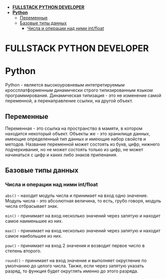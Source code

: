 - [**FULLSTACK PYTHON DEVELOPER**](#fullstack-python-developer)
- [**Python**](#python)
  - [Переменные](#переменные)
  - [Базовые типы данных](#базовые-типы-данных)
    - [Числа и операции над ними int/float](#числа-и-операции-над-ними-intfloat)

# **FULLSTACK PYTHON DEVELOPER**
# **Python**

Python - является высокоуровневым интепретируемым кроссплатформенным динамически строго типизированным языком программирования. Динамическая типизация - это не изменение самой переменной, а перенаправление ссылки, на другой объект.

## Переменные

Переменная - это ссылка на пространство в мамяти, в котором находится некоторый объект. Объекты же - это хранилище данных, имеющие определенный тип данных и имеющие набор свойств и методов. Название переменной может состоять из букв, цифр, нижнего подчеркивания, но не может состоять только из цифр, не может начинаться с цифр и каких либо знаков припенания.

## Базовые типы данных
### Числа и операции над ними int/float
`abs()` - находит модуль числа и принимает на вход одно значение. Модуль числа - это абсолютная величина, то есть, грубо говоря, модуль числа отбрасывает знак.

`min()` - принимает на вход несколько значений через запятую и находит самое наименьшее из них.

`max()` - принимает на вход несколько значений через запятую и находит самое наибольшее из них.

`pow()` - принимает на вход 2 значения и возводит первое число в степень второго.

`round()` - принимает на вход значение и выполняет округление по умолчанию до целого числа. Также, если через запятую указать разряд, то функция будет округлять именно до этого разряда.
